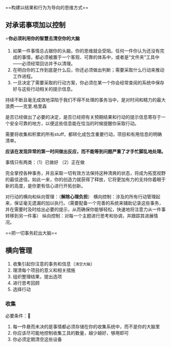 
==构建以结果和行为为导向的思维方式==



## 对承诺事项加以控制
⭐**你必须利用你的智慧去清空你的大脑**
1. 如果一件事情总占据你的头脑，你的思维就会受阻。任何一件你认为还没有完成的事情，都必须被置于一个客观、可靠的体系中，或者是“文件夹”工具中——必须经常回访并予以清理。
2. 在明白你的工作到底是什么后，你还必须做出判断；需要采取什么行动来推动工作进程。
3. 一旦决定了需要采取的行动方案，你必须在某一个你会经常查阅的系统中保存好与这些行动相关的提示信息。


持续不断且毫无成效地深陷于我们不得不处理的事务当中，是对时间和精力的最大浪费——克里.格里森

是否已经做出了必要的决定，是否已经把有关预期结果和行动的提示信息寄存于一个安全可靠的地方，以便这些信息能在恰当的时候提醒你采取行动。

需要将收集和积累的所有stuff，都转化成包含重要行动，项目和有用信息的明确清单。

**应该在发现异常的第一时间做出反应，而不能等到问题严重了才手忙脚乱地处理。**

事情只有两类：（1）已做好   （2）正在做

完全掌控各种事务，并且采取一切有效方法保持这种清爽的状态，将成为拓宽视野的最佳途径。如此一来，你的创造力就获得了释放，它将更加有力的支持你着眼于新的高度，是你更有信心进行开拓创新。

对行动的横向和纵向管理：（**解除心理负担**）
横向控制：涉及的所有行动管理起来，保证毫无遗漏的加以执行。（需要配备一个完善的系统来辅助记录这些事务，并在需要时及时给出必要的提示，从而确保你能够轻松，快速地将注意力从一件事转移到另一件事）
纵向控制：对每一个主题进行思考和协调，并跟踪其进展情况。

==把一切事务赶出大脑==


## 横向管理
1. 收集引起你注意的事务和信息（`清空大脑`）
2. 理清每个项目的意义和相关措施
3. 组织整理结果，提出选项
4. 进行思考回顾
5. 选择行动

### 收集
必要条件：🌟
1. 每一件悬而未决的是事情都必须存储在你的收集系统中，而不是你的大脑里
2. 你应该尽可能地控制收集工具的数量，越少越好，够用即可
3. 你必须定期清空这些设备